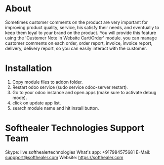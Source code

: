 About
============
Sometimes customer comments on the product are very important for improving product quality, service, his satisfy their needs, and eventually to keep them loyal to your brand on the product. You will provide this feature using the 'Customer Note in Website Cart/Order' module. you can manage customer comments on each order, order report, invoice, invoice report, delivery, delivery report, so you can easily interact with the customer.


Installation
============
1) Copy module files to addon folder.
2) Restart odoo service (sudo service odoo-server restart).
3) Go to your odoo instance and open apps (make sure to activate debug mode).
4) click on update app list. 
5) search module name and hit install button.

Softhealer Technologies Support Team
=====================================
Skype: live:softhealertechnologies
What's app: +917984575681
E-Mail: suppport@softhealer.com
Website: https://softhealer.com
